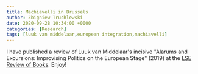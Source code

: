 ```yaml
---
title: Machiavelli in Brussels
author: Zbigniew Truchlewski
date: 2020-09-28 10:34:00 +0000
categories: [Research]
tags: [luuk van middelaar,european integration,machiavelli]
---
```


I have published a review of Luuk van Middelaar's incisive "Alarums and Excursions: Improvising Politics on the European Stage" (2019) at the [LSE Review of Books](https://blogs.lse.ac.uk/lsereviewofbooks/2020/09/28/book-review-alarums-and-excursions-improvising-politics-on-the-european-stage-by-luuk-van-middelaar/). Enjoy!